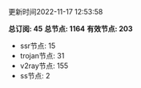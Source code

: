 更新时间2022-11-17 12:53:58

**总订阅: 45**
**总节点: 1164**
**有效节点: 203**
- ssr节点: 15
- trojan节点: 31
- v2ray节点: 155
- ss节点: 2
